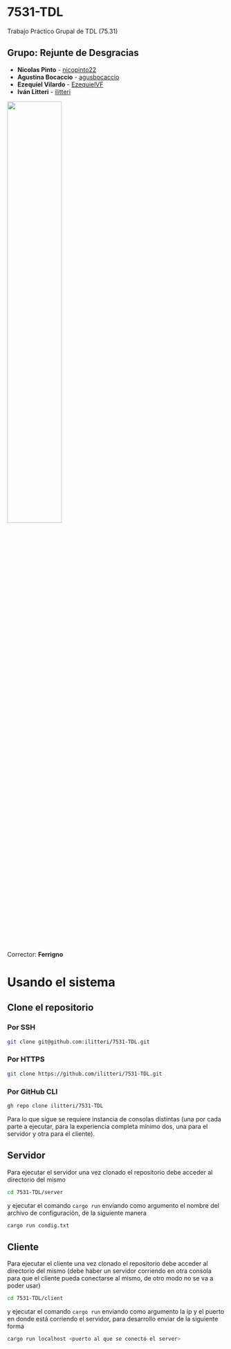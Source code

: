 # 7531-TDL
Trabajo Práctico Grupal de TDL (75.31)

## Grupo: Rejunte de Desgracias

* **Nicolas Pinto** - [nicopinto22](https://github.com/nicopinto22)
* **Agustina Bocaccio** - [agusbocaccio](https://github.com/agusbocaccio)
* **Ezequiel Vilardo** - [EzequielVF](https://github.com/EzequielVF)
* **Iván Litteri** - [ilitteri](https://github.com/ilitteri)

<img src= "https://drive.google.com/uc?id=13RQ-RE0VnQrS9z8YcTGLNwHK_oQy3k32" width="50%">

Corrector: **Ferrigno**

# Usando el sistema

## Clone el repositorio

### Por SSH
```bash
git clone git@github.com:ilitteri/7531-TDL.git
```

### Por HTTPS
```bash
git clone https://github.com/ilitteri/7531-TDL.git
```

### Por GitHub CLI
```bash
gh repo clone ilitteri/7531-TDL
```

Para lo que sigue se requiere instancia de consolas distintas (una por cada parte a ejecutar, para la experiencia completa mínimo dos, una para el servidor y otra para el cliente).

## Servidor
Para ejecutar el servidor una vez clonado el repositorio debe acceder al directorio del mismo

```bash
cd 7531-TDL/server
```

y ejecutar el comando `cargo run` enviando como argumento el nombre del archivo de configuración, de la siguiente manera

```bash
cargo run condig.txt
```

## Cliente
Para ejecutar el cliente una vez clonado el repositorio debe acceder al directorio del mismo (debe haber un servidor corriendo en otra consola para que el cliente pueda conectarse al mismo, de otro modo no se va a poder usar)

```bash
cd 7531-TDL/client
```

y ejecutar el comando `cargo run` enviando como argumento la ip y el puerto en donde está corriendo el servidor, para desarrollo enviar de la siguiente forma
```bash
cargo run localhost <puerto al que se conectó el server>
```
